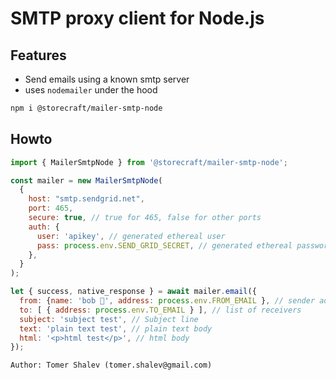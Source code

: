 # SMTP proxy client for Node.js

## Features
- Send emails using a known smtp server
- uses `nodemailer` under the hood

```bash
npm i @storecraft/mailer-smtp-node
```

## Howto

```js
import { MailerSmtpNode } from '@storecraft/mailer-smtp-node';

const mailer = new MailerSmtpNode(
  {
    host: "smtp.sendgrid.net",
    port: 465,
    secure: true, // true for 465, false for other ports
    auth: {
      user: 'apikey', // generated ethereal user
      pass: process.env.SEND_GRID_SECRET, // generated ethereal password
    },  
  }
);

let { success, native_response } = await mailer.email({
  from: {name: 'bob 👻', address: process.env.FROM_EMAIL }, // sender address
  to: [ { address: process.env.TO_EMAIL } ], // list of receivers
  subject: 'subject test', // Subject line
  text: 'plain text test', // plain text body
  html: '<p>html test</p>', // html body
});

```

```text
Author: Tomer Shalev (tomer.shalev@gmail.com)
```